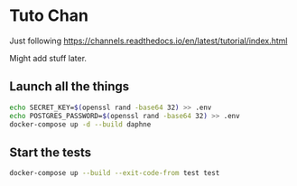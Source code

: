 # Tuto Chan

Just following https://channels.readthedocs.io/en/latest/tutorial/index.html

Might add stuff later.


## Launch all the things

```bash
echo SECRET_KEY=$(openssl rand -base64 32) >> .env
echo POSTGRES_PASSWORD=$(openssl rand -base64 32) >> .env
docker-compose up -d --build daphne
```

## Start the tests

```bash
docker-compose up --build --exit-code-from test test
```

